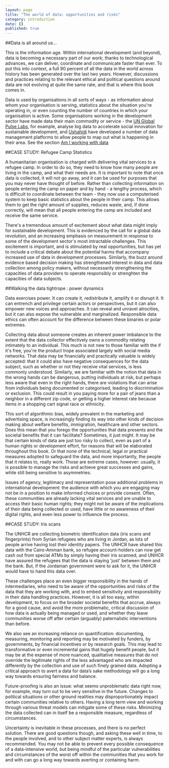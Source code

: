 ```yaml
---
layout: page
title: "The world of data: opportunities and risks"
category: introduction
date: {}
published: true
---
```


##Data is all around us... 

This is the information age. Within international development (and beyond), data is becoming a necessary part of our work; thanks to technological advances, we can deliver, coordinate and communicate faster than ever. To put this into context, a full 90 percent of all the data in the world across history has been generated over the last two years. However, discussions and practices relating to the relevant ethical and political questions around data are not evolving at quite the same rate, and that is where this book comes in. 

Data is used by organisations in all sorts of ways - as information about whom your organisation is serving, statistics about the situation you're operating in, or even counting the number of countries in which your organisation is active. Some organisations working in the development sector have made data their main commodity or service - the [UN Global Pulse Labs](http://www.unglobalpulse.org/), for example, analyse big data to accelerate social innovation for sustainable development, and [Ushahidi](http://www.ushahidi.com/) have developed a number of data management platforms to allow people to map out what is happening in their area. See the section [Am I working with data](http://primer.responsibledata.io/introduction/am-i-working-with-data.html)

##CASE STUDY: Refugee Camp Statistics

A humanitarian organisation is charged with delivering vital services to a refugee camp. In order to do so, they need to know how many people are living in the camp, and what their needs are. It is important to note that once data is collected, it will not go away, and it can be used for purposes that you may never have thought of before. Rather than collecting information on people entering the camp on paper and by hand - a lengthy process, which is difficult to coordinate between the team - they now use a computerised system to keep basic statistics about the people in their camp. This allows them to get the right amount of supplies, reduces waste, and, if done correctly, will mean that all people entering the camp are included and receive the same service. 

There's a tremendous amount of excitement about what data might imply for sustainable development. This is evidenced by the call for a global data revolution, and an increasing emphasis on measurement in response to some of the development sector's most intractable challenges. This excitement is important, and is stimulated by real opportunities, but has yet to include a critical debate about the potential harms that accompany increased use of data in development processes. Similarly, the buzz around evidence based decision making has strengthened interest in data and data collection among policy makers, without necessarily strengthening the capacities of data providers to operate responsibly or strenghten the capacities of data subjects. 

##Walking the data tightrope : power dynamics

Data exercises power. It can create it, redistribute it, amplify it or disrupt it. It can entrench and privilege certain actors or perspectives, but it can also empower new voices and approaches. It can reveal and unravel atrocities, but it can also expose the vulnerable and marginalized. Responsible data ethics can often account for the difference between these binaries or polar extremes.

Collecting data about someone creates an inherent power imbalance to the extent that the data collector effectively owns a commodity relating intimately to an individual. This much is not new to those familiar with the if it's free, you're the product trope associated largely with social media networks. That data may be financially and practically valuable is widely accepted: that it could also have negative consequences for the data subject, such as whether or not they receive vital services, is less commonly understood.  Similarly, we are familiar with the notion that data in the wrong hands can be dangerous, putting individuals at risk, but perhaps less aware that even in the right hands, there are violations that can arise from individuals being documented or categorised, leading to discrimination or exclusion. This could result in you paying more for a pair of jeans than a neighbor in a different zip code, or getting a higher interest rate because items in a shopping cart signal race or ethnicity. 

This sort of algorithmic bias, widely prevalent in the marketing and advertising space, is increasingly finding its way into other kinds of decision making about welfare benefits, immigration, healthcare and other sectors. Does this mean that you forego the opportunities that data presents and the societal benefits that it can facilitate? Sometimes, it just might. It may be that certain kinds of data are just too risky to collect, even as part of a human rights or development effort, for reasons that will be elaborated throughout this book. Or that none of the technical, legal or practical measures adopted to safeguard the data, and more importantly, the people that it relates to, really work. Those are extreme cases, however: usually, it is possible to manage the risks and achieve great successes and gains, while still being sensitive to asymmetries. 

Issues of agency, legitimacy and representation pose additional problems in international development: the audience with which you are engaging may not be in a position to make informed choices or provide consent. Often, these communities are already lacking vital services and are unable to access their basic human rights; they might not be aware of the implications of their data being collected or used, have little or no awareness of their digital rights, and even less power to influence the process. 

##CASE STUDY: Iris scans

The UNHCR are collecting biometric identification data (iris scans and fingerprints) from Syrian refugees who are living in Jordan, as lots of people arrive having lost their identity papers. The UNHCR have shared this data with the Cairo-Amman bank, so refugee account-holders can now get cash out from special ATMs by simply having their iris scanned, and UNHCR have assured the refugees that the data is staying 'just' between them and the bank. But, if the Jordanian government were to ask for it, the UNHCR would have to hand this data over.

These challenges place an even bigger responsibility in the hands of intermediaries, who need to be aware of the opportunities and risks of the data that they are working with, and to embed sensitivity and responsibility in their data handling practices. However, it is all too easy, within development, to focus on the broader societal benefits that accrue, always for a good cause, and avoid the more problematic, critical discussion of how data is actually being managed or used, and whether they leave communities worse off after certain (arguably) paternalistic interventions than before. 

We also see an increasing reliance on quantification: documenting, measuring, monitoring and reporting may be motivated by funders, by governments, by financial incentives or by research goals. This may lead to transformative or even incremental gains that hugely benefit people, but it may be at the expense of more nuanced, qualitative measures that do not override the legitimate rights of the less advantaged who are impacted differently by the collection and use of such finely grained data. Adopting a critical approach to avert a data for data’s sake methodology will go a long way towards ensuring fairness and balance.

Future-proofing is also an issue: what seems unproblematic data right now, for example, may turn out to be very sensitive in the future. Changes to political situations or other ground realities may disproportionately impact certain communities relative to others. Having a long term view and working through various threat models can mitigate some of these risks. Minimizing the data collected can in itself be a responsible measure, regardless of circumstances.

Uncertainty is inevitable in these processes, and there is no perfect solution. There are good questions though, and asking these well in time,  to the people involved, and to other subject matter experts, is always recommended. You may not be able to prevent every possible consequence of a data-intensive world, but being mindful of the particular vulnerabilities and circumstances of the worst off within the communities that you work for and with can go a long way towards averting or containing harm.
